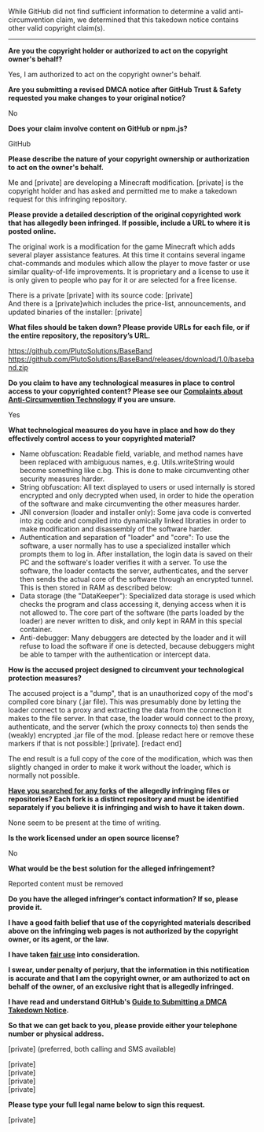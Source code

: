 While GitHub did not find sufficient information to determine a valid anti-circumvention claim, we determined that this takedown notice contains other valid copyright claim(s).

---

**Are you the copyright holder or authorized to act on the copyright owner's behalf?**

Yes, I am authorized to act on the copyright owner's behalf.

**Are you submitting a revised DMCA notice after GitHub Trust & Safety requested you make changes to your original notice?**

No

**Does your claim involve content on GitHub or npm.js?**

GitHub

**Please describe the nature of your copyright ownership or authorization to act on the owner's behalf.**

Me and [private] are developing a Minecraft modification. [private] is the copyright holder and has asked and permitted me to make a takedown request for this infringing repository.

**Please provide a detailed description of the original copyrighted work that has allegedly been infringed. If possible, include a URL to where it is posted online.**

The original work is a modification for the game Minecraft which adds several player assistance features. At this time it contains several ingame chat-commands and modules which allow the player to move faster or use similar quality-of-life improvements. It is proprietary and a license to use it is only given to people who pay for it or are selected for a free license.

There is a private [private] with its source code: [private]  
And there is a [private]which includes the price-list, announcements, and updated binaries of the installer: [private]

**What files should be taken down? Please provide URLs for each file, or if the entire repository, the repository’s URL.**

https://github.com/PlutoSolutions/BaseBand  
https://github.com/PlutoSolutions/BaseBand/releases/download/1.0/baseband.zip

**Do you claim to have any technological measures in place to control access to your copyrighted content? Please see our <a href="https://docs.github.com/articles/guide-to-submitting-a-dmca-takedown-notice#complaints-about-anti-circumvention-technology">Complaints about Anti-Circumvention Technology</a> if you are unsure.**

Yes

**What technological measures do you have in place and how do they effectively control access to your copyrighted material?**

- Name obfuscation: Readable field, variable, and method names have been replaced with ambiguous names, e.g. Utils.writeString would become something like c.bg. This is done to make circumventing other security measures harder.
- String obfuscation: All text displayed to users or used internally is stored encrypted and only decrypted when used, in order to hide the operation of the software and make circumventing the other measures harder.
- JNI conversion (loader and installer only): Some java code is converted into zig code and compiled into dynamically linked libraties in order to make modification and disassembly of the software harder.
- Authentication and separation of "loader" and "core": To use the software, a user normally has to use a specialized installer which prompts them to log in. After installation, the login data is saved on their PC and the software's loader verifies it with a server. To use the software, the loader contacts the server, authenticates, and the server then sends the actual core of the software through an encrypted tunnel. This is then stored in RAM as described below:
- Data storage (the "DataKeeper"): Specialized data storage is used which checks the program and class accessing it, denying access when it is not allowed to. The core part of the software (the parts loaded by the loader) are never written to disk, and only kept in RAM in this special container.
- Anti-debugger: Many debuggers are detected by the loader and it will refuse to load the software if one is detected, because debuggers might be able to tamper with the authentication or intercept data.

**How is the accused project designed to circumvent your technological protection measures?**

The accused project is a "dump", that is an unauthorized copy of the mod's compiled core binary (.jar file). This was presumably done by letting the loader connect to a proxy and extracting the data from the connection it makes to the file server. In that case, the loader would connect to the proxy, authenticate, and the server (which the proxy connects to) then sends the (weakly) encrypted .jar file of the mod. [please redact here or remove these markers if that is not possible:] [private]. [redact end]

The end result is a full copy of the core of the modification, which was then slightly changed in order to make it work without the loader, which is normally not possible.

**<a href="https://docs.github.com/articles/dmca-takedown-policy#b-what-about-forks-or-whats-a-fork">Have you searched for any forks</a> of the allegedly infringing files or repositories? Each fork is a distinct repository and must be identified separately if you believe it is infringing and wish to have it taken down.**

None seem to be present at the time of writing.

**Is the work licensed under an open source license?**

No

**What would be the best solution for the alleged infringement?**

Reported content must be removed

**Do you have the alleged infringer’s contact information? If so, please provide it.**

**I have a good faith belief that use of the copyrighted materials described above on the infringing web pages is not authorized by the copyright owner, or its agent, or the law.**

**I have taken <a href="https://www.lumendatabase.org/topics/22">fair use</a> into consideration.**

**I swear, under penalty of perjury, that the information in this notification is accurate and that I am the copyright owner, or am authorized to act on behalf of the owner, of an exclusive right that is allegedly infringed.**

**I have read and understand GitHub's <a href="https://docs.github.com/articles/guide-to-submitting-a-dmca-takedown-notice/">Guide to Submitting a DMCA Takedown Notice</a>.**

**So that we can get back to you, please provide either your telephone number or physical address.**

[private] (preferred, both calling and SMS available)

[private]  
[private]  
[private]  
[private]  

**Please type your full legal name below to sign this request.**

[private]
